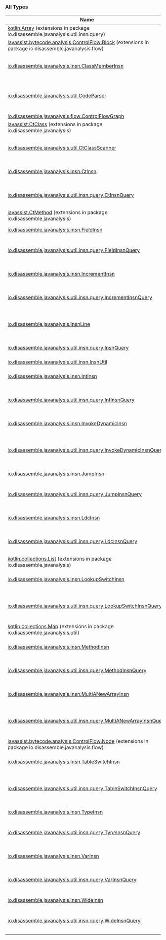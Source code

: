 

### All Types

| Name | Summary |
|---|---|
| [kotlin.Array](../io.disassemble.javanalysis.util.insn.query/kotlin.-array/index.md) (extensions in package io.disassemble.javanalysis.util.insn.query) |  |
| [javassist.bytecode.analysis.ControlFlow.Block](../io.disassemble.javanalysis.flow/javassist.bytecode.analysis.-control-flow.-block/index.md) (extensions in package io.disassemble.javanalysis.flow) |  |
| [io.disassemble.javanalysis.insn.ClassMemberInsn](../io.disassemble.javanalysis.insn/-class-member-insn/index.md) | A class representing a class member (field or method instruction). |
| [io.disassemble.javanalysis.util.CodeParser](../io.disassemble.javanalysis.util/-code-parser/index.md) | A simple utility class for parsing the bytecode instructions of a method. |
| [io.disassemble.javanalysis.flow.ControlFlowGraph](../io.disassemble.javanalysis.flow/-control-flow-graph/index.md) |  |
| [javassist.CtClass](../io.disassemble.javanalysis/javassist.-ct-class/index.md) (extensions in package io.disassemble.javanalysis) |  |
| [io.disassemble.javanalysis.util.CtClassScanner](../io.disassemble.javanalysis.util/-ct-class-scanner/index.md) | A utility class used for parsing a class structure into a [CtClass](#) structure. |
| [io.disassemble.javanalysis.insn.CtInsn](../io.disassemble.javanalysis.insn/-ct-insn/index.md) | A class representing a bytecode instruction. |
| [io.disassemble.javanalysis.util.insn.query.CtInsnQuery](../io.disassemble.javanalysis.util.insn.query/-ct-insn-query/index.md) | A class representing a query for an [CtInsn](../io.disassemble.javanalysis.insn/-ct-insn/index.md). Used for filtering in lists. |
| [javassist.CtMethod](../io.disassemble.javanalysis/javassist.-ct-method/index.md) (extensions in package io.disassemble.javanalysis) |  |
| [io.disassemble.javanalysis.insn.FieldInsn](../io.disassemble.javanalysis.insn/-field-insn/index.md) | A class representing a field instruction. |
| [io.disassemble.javanalysis.util.insn.query.FieldInsnQuery](../io.disassemble.javanalysis.util.insn.query/-field-insn-query/index.md) | A class representing a query for an [FieldInsn](../io.disassemble.javanalysis.insn/-field-insn/index.md). Used for filtering in lists. |
| [io.disassemble.javanalysis.insn.IncrementInsn](../io.disassemble.javanalysis.insn/-increment-insn/index.md) | A class representing a increment instruction. |
| [io.disassemble.javanalysis.util.insn.query.IncrementInsnQuery](../io.disassemble.javanalysis.util.insn.query/-increment-insn-query/index.md) | A class representing a query for an [IncrementInsn](../io.disassemble.javanalysis.insn/-increment-insn/index.md). Used for filtering in lists. |
| [io.disassemble.javanalysis.InsnLine](../io.disassemble.javanalysis/-insn-line/index.md) | A structure representing a line of code. Acts as a [List](https://kotlinlang.org/api/latest/jvm/stdlib/kotlin.collections/-list/index.html) of [CtInsn](../io.disassemble.javanalysis.insn/-ct-insn/index.md). |
| [io.disassemble.javanalysis.util.insn.query.InsnQuery](../io.disassemble.javanalysis.util.insn.query/-insn-query/index.md) | A class representing a query. Used for filtering in lists. |
| [io.disassemble.javanalysis.util.insn.InsnUtil](../io.disassemble.javanalysis.util.insn/-insn-util/index.md) |  |
| [io.disassemble.javanalysis.insn.IntInsn](../io.disassemble.javanalysis.insn/-int-insn/index.md) | A class representing a numeric instruction. |
| [io.disassemble.javanalysis.util.insn.query.IntInsnQuery](../io.disassemble.javanalysis.util.insn.query/-int-insn-query/index.md) | A class representing a query for an [IntInsn](../io.disassemble.javanalysis.insn/-int-insn/index.md). Used for filtering in lists. |
| [io.disassemble.javanalysis.insn.InvokeDynamicInsn](../io.disassemble.javanalysis.insn/-invoke-dynamic-insn/index.md) | A class representing a dynamic method instruction. |
| [io.disassemble.javanalysis.util.insn.query.InvokeDynamicInsnQuery](../io.disassemble.javanalysis.util.insn.query/-invoke-dynamic-insn-query/index.md) | A class representing a query for an [InvokeDynamicInsn](../io.disassemble.javanalysis.insn/-invoke-dynamic-insn/index.md). Used for filtering in lists. |
| [io.disassemble.javanalysis.insn.JumpInsn](../io.disassemble.javanalysis.insn/-jump-insn/index.md) | A class representing a jump instruction. |
| [io.disassemble.javanalysis.util.insn.query.JumpInsnQuery](../io.disassemble.javanalysis.util.insn.query/-jump-insn-query/index.md) | A class representing a query for an [JumpInsn](../io.disassemble.javanalysis.insn/-jump-insn/index.md). Used for filtering in lists. |
| [io.disassemble.javanalysis.insn.LdcInsn](../io.disassemble.javanalysis.insn/-ldc-insn/index.md) | A class representing a constant instruction. |
| [io.disassemble.javanalysis.util.insn.query.LdcInsnQuery](../io.disassemble.javanalysis.util.insn.query/-ldc-insn-query/index.md) | A class representing a query for an [LdcInsn](../io.disassemble.javanalysis.insn/-ldc-insn/index.md). Used for filtering in lists. |
| [kotlin.collections.List](../io.disassemble.javanalysis/kotlin.collections.-list/index.md) (extensions in package io.disassemble.javanalysis) |  |
| [io.disassemble.javanalysis.insn.LookupSwitchInsn](../io.disassemble.javanalysis.insn/-lookup-switch-insn/index.md) | A class representing a lookupswitch instruction. |
| [io.disassemble.javanalysis.util.insn.query.LookupSwitchInsnQuery](../io.disassemble.javanalysis.util.insn.query/-lookup-switch-insn-query/index.md) | A class representing a query for an [LookupSwitchInsn](../io.disassemble.javanalysis.insn/-lookup-switch-insn/index.md). Used for filtering in lists. |
| [kotlin.collections.Map](../io.disassemble.javanalysis.util/kotlin.collections.-map/index.md) (extensions in package io.disassemble.javanalysis.util) |  |
| [io.disassemble.javanalysis.insn.MethodInsn](../io.disassemble.javanalysis.insn/-method-insn/index.md) | A class representing a method instruction. |
| [io.disassemble.javanalysis.util.insn.query.MethodInsnQuery](../io.disassemble.javanalysis.util.insn.query/-method-insn-query/index.md) | A class representing a query for an [MethodInsn](../io.disassemble.javanalysis.insn/-method-insn/index.md). Used for filtering in lists. |
| [io.disassemble.javanalysis.insn.MultiANewArrayInsn](../io.disassemble.javanalysis.insn/-multi-a-new-array-insn/index.md) | A class representing a multianewarray instruction. |
| [io.disassemble.javanalysis.util.insn.query.MultiANewArrayInsnQuery](../io.disassemble.javanalysis.util.insn.query/-multi-a-new-array-insn-query/index.md) | A class representing a query for an [MultiANewArrayInsn](../io.disassemble.javanalysis.insn/-multi-a-new-array-insn/index.md). Used for filtering in lists. |
| [javassist.bytecode.analysis.ControlFlow.Node](../io.disassemble.javanalysis.flow/javassist.bytecode.analysis.-control-flow.-node/index.md) (extensions in package io.disassemble.javanalysis.flow) |  |
| [io.disassemble.javanalysis.insn.TableSwitchInsn](../io.disassemble.javanalysis.insn/-table-switch-insn/index.md) | A class representing a tableswitch instruction. |
| [io.disassemble.javanalysis.util.insn.query.TableSwitchInsnQuery](../io.disassemble.javanalysis.util.insn.query/-table-switch-insn-query/index.md) | A class representing a query for an [TableSwitchInsn](../io.disassemble.javanalysis.insn/-table-switch-insn/index.md). Used for filtering in lists. |
| [io.disassemble.javanalysis.insn.TypeInsn](../io.disassemble.javanalysis.insn/-type-insn/index.md) | A class representing a typed instruction. |
| [io.disassemble.javanalysis.util.insn.query.TypeInsnQuery](../io.disassemble.javanalysis.util.insn.query/-type-insn-query/index.md) | A class representing a query for an [TypeInsn](../io.disassemble.javanalysis.insn/-type-insn/index.md). Used for filtering in lists. |
| [io.disassemble.javanalysis.insn.VarInsn](../io.disassemble.javanalysis.insn/-var-insn/index.md) | A class representing a local variable instruction. |
| [io.disassemble.javanalysis.util.insn.query.VarInsnQuery](../io.disassemble.javanalysis.util.insn.query/-var-insn-query/index.md) | A class representing a query for an [VarInsn](../io.disassemble.javanalysis.insn/-var-insn/index.md). Used for filtering in lists. |
| [io.disassemble.javanalysis.insn.WideInsn](../io.disassemble.javanalysis.insn/-wide-insn/index.md) | A class representing a wide instruction. |
| [io.disassemble.javanalysis.util.insn.query.WideInsnQuery](../io.disassemble.javanalysis.util.insn.query/-wide-insn-query/index.md) | A class representing a query for an [WideInsn](../io.disassemble.javanalysis.insn/-wide-insn/index.md). Used for filtering in lists. |
